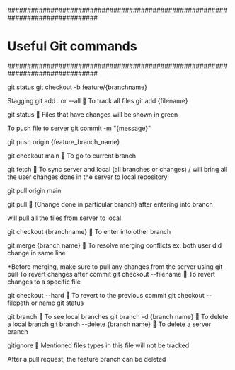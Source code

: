###############################################################################
# Useful Git commands
###############################################################################

git status
git checkout -b feature/{branchname}

Stagging
git add . or --all 			 To track all files
git add {filename}

git status 				 Files that have changes will be shown in green

To push file to server
git commit -m "{message}"

git push origin {feature_branch_name}

git checkout main 			 To go to current branch

git fetch 				 To sync server and local (all branches or changes) / will bring all the user changes done in the server to local repository

git pull origin main

git pull 				 (Change done in particular branch) after entering into branch

will pull all the files from server to local 


git checkout {branchname} 		 To enter into other branch


git merge {branch name} 		 To resolve merging conflicts ex: both user did change in same line


*Before merging, make sure to pull any changes from the server using git pull
To revert changes after commit
git checkout --filename 		 To revert changes to a specific file

git checkout --hard  			 To revert to the previous commit
git checkout -- filepath or name
git status

git branch 				 To see local branches
git branch -d {branch name} 		 To delete a local branch
git branch --delete {branch name} 	 To delete a server branch

gitignore 				 Mentioned files types in this file will not be tracked

After a pull request, the feature branch can be deleted


